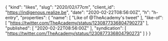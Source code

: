 {
  "kind": "likes",
  "slug": "2020/02/i77cm",
  "client_id": "https://indigenous.realize.be",
  "date": "2020-02-22T08:56:00Z",
  "h": "h-entry",
  "properties": {
    "name": [
      "Like of @TheAcademy's tweet"
    ],
    "like-of": [
      "https://twitter.com/TheAcademy/status/1230877336804790273"
    ],
    "published": [
      "2020-02-22T08:56:00Z"
    ],
    "syndication": [
      "https://twitter.com/TheAcademy/status/1230877336804790273"
    ]
  }
}
